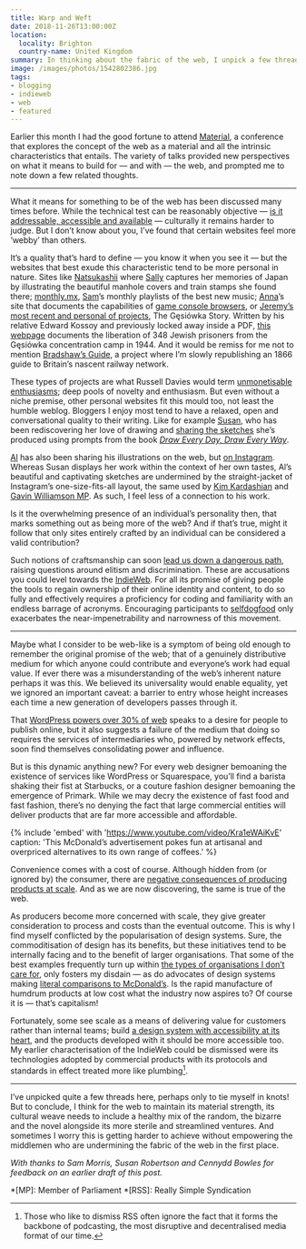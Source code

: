```yaml
---
title: Warp and Weft
date: 2018-11-26T13:00:00Z
location:
  locality: Brighton
  country-name: United Kingdom
summary: In thinking about the fabric of the web, I unpick a few threads and tie myself in knots.
image: /images/photos/1542802386.jpg
tags:
- blogging
- indieweb
- web
- featured
---
```

Earlier this month I had the good fortune to attend [Material][1], a conference that explores the concept of the web as a material and all the intrinsic characteristics that entails. The variety of talks provided new perspectives on what it means to build for — and with — the web, and prompted me to note down a few related thoughts.

* * *

What it means for something to be of the web has been discussed many times before. While the technical test can be reasonably objective — [is it addressable, accessible and available][2] — culturally it remains harder to judge. But I don’t know about you, I’ve found that certain websites feel more ‘webby’ than others.

It’s a quality that’s hard to define — you know it when you see it — but the websites that best exude this characteristic tend to be more personal in nature. Sites like [Natsukashii][3] where [Sally][4] captures her memories of Japan by illustrating the beautiful manhole covers and train stamps she found there; [monthly.mx][5], [Sam][6]’s monthly playlists of the best new music; [Anna][7]’s site that documents the capabilities of [game console browsers][8], or [Jeremy’s most recent and personal of projects][9], The Gęsiówka Story. Written by his relative Edward Kossoy and previously locked away inside a PDF, [this webpage][10] documents the liberation of 348 Jewish prisoners from the Gęsiówka concentration camp in 1944. And it would be remiss for me not to mention [Bradshaw’s Guide][11], a project where I’m slowly republishing an 1866 guide to Britain’s nascent railway network.

These types of projects are what Russell Davies would term [unmonetisable enthusiasms][12]; deep pools of novelty and enthusiasm. But even without a niche premise, other personal websites fit this mould too, not least the humble weblog. Bloggers I enjoy most tend to have a relaxed, open and conversational quality to their writing. Like for example [Susan][13], who has been rediscovering her love of drawing and [sharing the sketches][14] she’s produced using prompts from the book <cite>[Draw Every Day, Draw Every Way][15]</cite>.

[Al][16] has also been sharing his illustrations on the web, but [on Instagram][17]. Whereas Susan displays her work within the context of her own tastes, Al’s beautiful and captivating sketches are undermined by the straight-jacket of Instagram’s one-size-fits-all layout, the same used by [Kim Kardashian][18] and [Gavin Williamson MP][19]. As such, I feel less of a connection to his work.

Is it the overwhelming presence of an individual’s personality then, that marks something out as being more of the web? And if that’s true, might it follow that only sites entirely crafted by an individual can be considered a valid contribution?

Such notions of craftsmanship can soon [lead us down a dangerous path][20], raising questions around elitism and discrimination. These are accusations you could level towards the [IndieWeb][21]. For all its promise of giving people the tools to regain ownership of their online identity and content, to do so fully and effectively requires a proficiency for coding and familiarity with an endless barrage of acronyms. Encouraging participants to [selfdogfood][22] only exacerbates the near-impenetrability and narrowness of this movement.

* * *

Maybe what I consider to be web-like is a symptom of being old enough to remember the original promise of the web; that of a genuinely distributive medium for which anyone could contribute and everyone’s work had equal value. If ever there was a misunderstanding of the web’s inherent nature perhaps it was this. We believed its universality would enable equality, yet we ignored an important caveat: a barrier to entry whose height increases each time a new generation of developers passes through it.

That [WordPress powers over 30% of web][23] speaks to a desire for people to publish online, but it also suggests a failure of the medium that doing so requires the services of intermediaries who, powered by network effects, soon find themselves consolidating power and influence.

But is this dynamic anything new? For every web designer bemoaning the existence of services like WordPress or Squarespace, you’ll find a barista shaking their fist at Starbucks, or a couture fashion designer bemoaning the emergence of Primark. While we may decry the existence of fast food and fast fashion, there’s no denying the fact that large commercial entities will deliver products that are far more accessible and affordable.

{% include 'embed' with 'https://www.youtube.com/video/Kra1eWAiKvE'
  caption: 'This McDonald’s advertisement pokes fun at artisanal and overpriced alternatives to its own range of coffees.'
%}

Convenience comes with a cost of course. Although hidden from (or ignored by) the consumer, there are [negative consequences of producing products at scale][24]. And as we are now discovering, the same is true of the web.

As producers become more concerned with scale, they give greater consideration to process and costs than the eventual outcome. This is why I find myself conflicted by the popularisation of design systems. Sure, the commoditisation of design has its benefits, but these initiatives tend to be internally facing and to the benefit of larger organisations. That some of the best examples frequently turn up within [the types of organisations I don’t care for][25], only fosters my disdain — as do advocates of design systems making [literal comparisons to McDonald’s][26]. Is the rapid manufacture of humdrum products at low cost what the industry now aspires to? Of course it is — that’s capitalism!

Fortunately, some see scale as a means of delivering value for customers rather than internal teams; build [a design system with accessibility at its heart][27], and the products developed with it should be more accessible too. My earlier characterisation of the IndieWeb could be dismissed were its technologies adopted by commercial products with its protocols and standards in effect treated more like plumbing[^1].

* * *

I’ve unpicked quite a few threads here, perhaps only to tie myself in knots! But to conclude, I think for the web to maintain its material strength, its cultural weave needs to include a healthy mix of the random, the bizarre and the novel alongside its more sterile and streamlined ventures. And sometimes I worry this is getting harder to achieve without empowering the middlemen who are undermining the fabric of the web in the first place.

*With thanks to Sam Morris, Susan Robertson and Cennydd Bowles for feedback on an earlier draft of this post.*

[^1]: Those who like to dismiss RSS often ignore the fact that it forms the backbone of podcasting, the most disruptive and decentralised media format of our time.

[1]: https://material.is/2018
[2]: https://benward.uk/blog/understand-the-web
[3]: https://natsukashii.art
[4]: https://sallylait.com
[5]: http://monthly.mx
[6]: http://sammorr.is
[7]: https://www.maban.co.uk
[8]: https://console.maban.co.uk
[9]: https://www.adactio.com/journal/13950
[10]: https://gesiowka.adactio.com/
[11]: https://bradshaws.guide
[12]: https://www.wired.co.uk/article/obsessive-depth-of-the-internet
[13]: https://www.susanjeanrobertson.com
[14]: https://www.susanjeanrobertson.com/self/daily-drawing-quarter-in/
[15]: https://augustwren.com/draw-every-day-book/
[16]: https://www.alpower.com
[17]: https://instagram.com/alpowerart
[18]: https://www.instagram.com/kimkardashian/
[19]: https://www.instagram.com/gavinwilliamson.mp/
[20]: https://www.cennydd.com/writing/against-craft
[21]: https://indieweb.org
[22]: https://indieweb.org/selfdogfood
[23]: https://w3techs.com/technologies/overview/content_management/all
[24]: https://www.theguardian.com/lifeandstyle/2011/may/08/fast-fashion-death-for-planet
[25]: https://bigmedium.com/projects/unity-design-system-exxonmobil.html
[26]: https://publication.design.systems/a484620b6988
[27]: https://bulb.co.uk/blog/introducing-bulbs-design-system

*[MP]: Member of Parliament
*[RSS]: Really Simple Syndication
